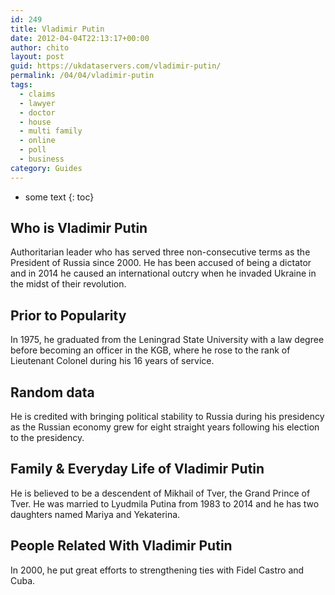 ```yaml
---
id: 249
title: Vladimir Putin
date: 2012-04-04T22:13:17+00:00
author: chito
layout: post
guid: https://ukdataservers.com/vladimir-putin/
permalink: /04/04/vladimir-putin
tags:
  - claims
  - lawyer
  - doctor
  - house
  - multi family
  - online
  - poll
  - business
category: Guides
---
```


* some text
{: toc}


## Who is  Vladimir Putin
                  
                  
                  
Authoritarian leader who has served three non-consecutive terms as the President of Russia since 2000. He has been accused of being a dictator and in 2014 he caused an international outcry when he invaded Ukraine in the midst of their revolution.
                  
                
                
                
## Prior to Popularity 
                  
                  
                  
In 1975, he graduated from the Leningrad State University with a law degree before becoming an officer in the KGB, where he rose to the rank of Lieutenant Colonel during his 16 years of service.
                  
                
                
                
## Random data 
                  
                  
                  
He is credited with bringing political stability to Russia during his presidency as the Russian economy grew for eight straight years following his election to the presidency.
                  
                
                
                
## Family & Everyday Life of Vladimir Putin
                  
                  
                  
He is believed to be a descendent of Mikhail of Tver, the Grand Prince of Tver. He was married to Lyudmila Putina from 1983 to 2014 and he has two daughters named Mariya and Yekaterina.
                  
                
                
                
## People Related With  Vladimir Putin
                  
                  
                  
In 2000, he put great efforts to strengthening ties with Fidel Castro and Cuba.
                  
                
              
            
          
          
          
    
    
  
